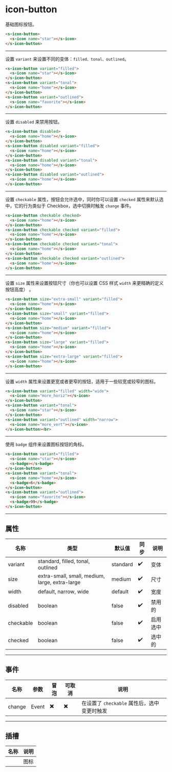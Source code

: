 # icon-button

基础图标按钮。

```html preview
<s-icon-button> 
  <s-icon name="star"></s-icon>
</s-icon-button>
```

---

设置 `variant` 来设置不同的变体：`filled、tonal、outlined`。

```html preview
<s-icon-button variant="filled">
  <s-icon name="star"></s-icon>
</s-icon-button>
<s-icon-button variant="tonal"> 
  <s-icon name="home"></s-icon>
</s-icon-button>
<s-icon-button variant="outlined">
  <s-icon name="favorite"></s-icon>
</s-icon-button>
```

---

设置 `disabled` 来禁用按钮。

```html preview
<s-icon-button disabled> 
  <s-icon name="home"></s-icon>
</s-icon-button>
<s-icon-button disabled variant="filled">
  <s-icon name="home"></s-icon>
</s-icon-button>
<s-icon-button disabled variant="tonal"> 
  <s-icon name="home"></s-icon>
</s-icon-button>
<s-icon-button disabled variant="outlined">
  <s-icon name="home"></s-icon>
</s-icon-button>
```

---

设置 `checkable` 属性，按钮会允许选中，同时你可以设置 `checked` 属性来默认选中，它的行为类似于 Checkbox，选中切换时触发 `change` 事件。

```html preview
<s-icon-button checkable checked>
  <s-icon name="home"></s-icon>
</s-icon-button>
<s-icon-button checkable checked variant="filled">
  <s-icon name="home"></s-icon>
</s-icon-button>
<s-icon-button checkable checked variant="tonal">
  <s-icon name="home"></s-icon>
</s-icon-button>
<s-icon-button checkable checked variant="outlined">
  <s-icon name="home"></s-icon>
</s-icon-button>
```

---

设置 `size` 属性来设置按钮尺寸（你也可以设置 CSS 样式 `width` 来更精确的定义按钮高度） 。

```html preview
<s-icon-button size="extra-small" variant="filled">
  <s-icon name="home"></s-icon>
</s-icon-button>
<s-icon-button size="small" variant="filled">
  <s-icon name="home"></s-icon>
</s-icon-button>
<s-icon-button size="medium" variant="filled">
  <s-icon name="home"></s-icon>
</s-icon-button>
<s-icon-button size="large" variant="filled">
  <s-icon name="home"></s-icon>
</s-icon-button>
<s-icon-button size="extra-large" variant="filled">
  <s-icon name="home"></s-icon>
</s-icon-button>
```

---

设置 `width` 属性来设置更宽或者更窄的按钮，适用于一些较宽或较窄的图标。

```html preview
<s-icon-button variant="filled" width="wide">
  <s-icon name="more_horiz"></s-icon>
</s-icon-button>
<s-icon-button variant="tonal"> 
  <s-icon name="star"></s-icon>
</s-icon-button>
<s-icon-button variant="outlined" width="narrow">
  <s-icon name="more_vert"></s-icon>
</s-icon-button><br>
```

---

使用 `badge` 组件来设置图标按钮的角标。

```html preview
<s-icon-button variant="filled">
  <s-icon name="star"></s-icon>
  <s-badge></s-badge>
</s-icon-button>
<s-icon-button variant="tonal"> 
  <s-icon name="home"></s-icon>
  <s-badge>6</s-badge>
</s-icon-button>
<s-icon-button variant="outlined">
  <s-icon name="favorite"></s-icon>
  <s-badge>99</s-badge>
</s-icon-button>
```

---

## 属性

| 名称      | 类型                                           | 默认值   | 同步 | 说明     |
| --------- | ---------------------------------------------- | -------- | ---- | -------- |
| variant   | standard, filled, tonal, outlined              | standard | ✔️ | 变体     |
| size      | extra-small, small, medium, large, extra-large | medium   | ✔️ | 尺寸     |
| width     | default, narrow, wide                          | default  | ✔️ | 宽度     |
| disabled  | boolean                                        | false    | ✔️ | 禁用的   |
| checkable | boolean                                        | false    | ✔️ | 启用选中 |
| checked   | boolean                                        | false    | ✔️ | 选中的   |

---

## 事件

| 名称   | 参数  | 冒泡 | 可取消 | 说明                                        |
| ------ | ----- | ---- | ------ | ------------------------------------------- |
| change | Event | ✖️ | ✖️   | 在设置了 `checkable` 属性后，选中变更时触发 |

---

## 插槽

| 名称 | 说明 |
| ---- | ---- |
|      | 图标 |
